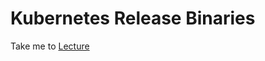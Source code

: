 # Kubernetes Release Binaries

  Take me to [Lecture](https://kodekloud.com/courses/539883/lectures/9808329)